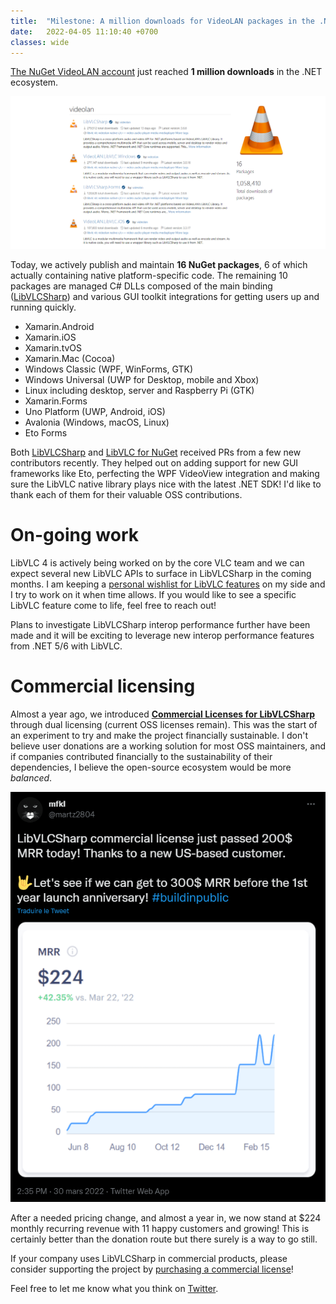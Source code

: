 ```yaml
---
title:  "Milestone: A million downloads for VideoLAN packages in the .NET ecosystem"
date:   2022-04-05 11:10:40 +0700
classes: wide
---
```


[The NuGet VideoLAN account](https://www.nuget.org/profiles/videolan) just reached **1 million downloads** in the .NET ecosystem.

<p align="center">
    <img src="/assets/1-million.png"/>
</p>

Today, we actively publish and maintain **16 NuGet packages**, 6 of which actually containing native platform-specific code. The remaining 10 packages are managed C# DLLs composed of the main binding ([LibVLCSharp](https://www.nuget.org/packages/LibVLCSharp/)) and various GUI toolkit integrations for getting users up and running quickly.

- Xamarin.Android
- Xamarin.iOS
- Xamarin.tvOS
- Xamarin.Mac (Cocoa)
- Windows Classic (WPF, WinForms, GTK)
- Windows Universal (UWP for Desktop, mobile and Xbox)
- Linux including desktop, server and Raspberry Pi (GTK)
- Xamarin.Forms
- Uno Platform (UWP, Android, iOS)
- Avalonia (Windows, macOS, Linux)
- Eto Forms

Both [LibVLCSharp](https://code.videolan.org/videolan/LibVLCSharp) and [LibVLC for NuGet](https://code.videolan.org/videolan/libvlc-nuget) received PRs from a few new contributors recently. They helped out on adding support for new GUI frameworks like Eto, perfecting the WPF VideoView integration and making sure the LibVLC native library plays nice with the latest .NET SDK! I'd like to thank each of them for their valuable OSS contributions.

# On-going work

LibVLC 4 is actively being worked on by the core VLC team and we can expect several new LibVLC APIs to surface in LibVLCSharp in the coming months. I am keeping a [personal wishlist for LibVLC features](https://github.com/mfkl/libvlc-feature-requests) on my side and I try to work on it when time allows. If you would like to see a specific LibVLC feature come to life, feel free to reach out!

Plans to investigate LibVLCSharp interop performance further have been made and it will be exciting to leverage new interop performance features from .NET 5/6 with LibVLC.

# Commercial licensing

Almost a year ago, we introduced **[Commercial Licenses for LibVLCSharp](https://videolabs.io/store/libvlcsharp/)** through dual licensing (current OSS licenses remain). This was the start of an experiment to try and make the project financially sustainable. I don't believe user donations are a working solution for most OSS maintainers, and if companies contributed financially to the sustainability of their dependencies, I believe the open-source ecosystem would be more _balanced_.

<p align="center">
    <img src="/assets/mrr-lvs-twitter.png"/>
</p>

After a needed pricing change, and almost a year in, we now stand at $224 monthly recurring revenue with 11 happy customers and growing! This is certainly better than the donation route but there surely is a way to go still.

If your company uses LibVLCSharp in commercial products, please consider supporting the project by [purchasing a commercial license](https://videolabs.io/store/libvlcsharp)!

Feel free to let me know what you think on [Twitter](https://twitter.com/martz2804).
